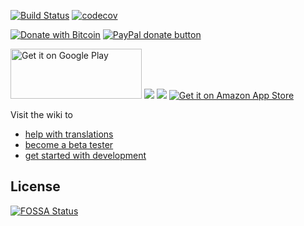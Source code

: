 [![Build Status](https://travis-ci.org/tasks/tasks.svg?branch=master)](https://travis-ci.org/tasks/tasks) [![codecov](https://codecov.io/gh/tasks/tasks/branch/master/graph/badge.svg)](https://codecov.io/gh/tasks/tasks)

[![Donate with Bitcoin](https://img.shields.io/badge/bitcoin-donate-yellow.svg)](https://en.cryptobadges.io/donate/136mW34jW3cmZKhxuTDn3tHXMRwbbaRU8s)
[![PayPal donate button](https://img.shields.io/badge/paypal-donate-yellow.svg)](https://www.paypal.com/cgi-bin/webscr?cmd=_donations&business=alex@tasks.org)

<a href='https://play.google.com/store/apps/details?id=org.tasks&utm_source=global_co&utm_medium=prtnr&utm_content=Mar2515&utm_campaign=PartBadge&pcampaignid=MKT-Other-global-all-co-prtnr-py-PartBadge-Mar2515-1'><img alt='Get it on Google Play' src='https://play.google.com/intl/en_us/badges/images/generic/en_badge_web_generic.png' width="210" height="80"/></a>
<a href='https://f-droid.org/repository/browse/?fdid=org.tasks'><img src='https://f-droid.org/wiki/images/f/ff/F-Droid-button_available-on_bigger.png' /></a>
<a href="https://app.fossa.io/projects/git%2Bgithub.com%2Ftasks%2Ftasks?ref=badge_shield" alt="FOSSA Status"><img src="https://app.fossa.io/api/projects/git%2Bgithub.com%2Ftasks%2Ftasks.svg?type=shield"/></a>
[![Get it on Amazon App Store](https://images-na.ssl-images-amazon.com/images/G/01/mobile-apps/devportal2/res/images/amazon-underground-app-us-black.png)](https://www.amazon.com/gp/product/B00QHGTL7O/ref=mas_pm_tasks_astrid_to_do_list_clone)

Visit the wiki to
* [help with translations](http://tasks.org/docs/translations.html)
* [become a beta tester](http://tasks.org/docs/pre_release_testing.html)
* [get started with development](http://tasks.org/docs/develop.html)


## License
[![FOSSA Status](https://app.fossa.io/api/projects/git%2Bgithub.com%2Ftasks%2Ftasks.svg?type=large)](https://app.fossa.io/projects/git%2Bgithub.com%2Ftasks%2Ftasks?ref=badge_large)